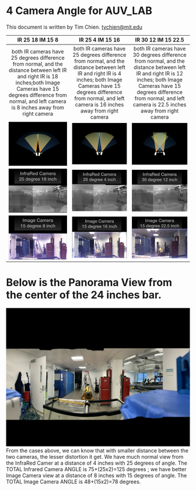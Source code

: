 # 4 Camera Angle for AUV_LAB

This document is written by Tim Chien. tychien@mit.edu

| IR 25 18 IM 15 8 | IR 25 4 IM 15 16 | IR 30 12 IM 15 22.5 |
:-------------------------:|:-------------------------:|:-------------------------:
both IR cameras have 25 degrees difference from normal, and the distance between left IR and right IR is 18 inches;both Image Cameras have 15 degrees difference from normal, and left camera is 8 inches away from right camera| both IR cameras have 25 degrees difference from normal, and the distance between left IR and right IR is 4 inches; both Image Cameras have 15 degrees difference from normal, and left camera is 16 inches away from right camera | both IR cameras have 30 degrees difference from normal, and the distance between left IR and right IR is 12 inches; both Image Cameras have 15 degrees difference from normal, and left camera is 22.5 inches away from right camera
![IR 25 18 IM 15 8](https://github.com/tychien/mitseagrantauv/blob/master/CAMERA_ANGLE/CameraAngel/CameraAngel.009.jpeg) | ![IR 25 10 IM 15 16](https://github.com/tychien/mitseagrantauv/blob/master/CAMERA_ANGLE/CameraAngel/CameraAngel.006.jpeg) | ![IR 30 6 IM 15 22.5](https://github.com/tychien/mitseagrantauv/blob/master/CAMERA_ANGLE/CameraAngel/CameraAngel.003.jpeg)
![IR 25 18](https://github.com/tychien/mitseagrantauv/blob/master/CAMERA_ANGLE/CameraAngel/CameraAngel.008.jpeg) | ![IR 25 10](https://github.com/tychien/mitseagrantauv/blob/master/CAMERA_ANGLE/CameraAngel/CameraAngel.005.jpeg) | ![IR 30 6](https://github.com/tychien/mitseagrantauv/blob/master/CAMERA_ANGLE/CameraAngel/CameraAngel.002.jpeg)
![IM 15 8](https://github.com/tychien/mitseagrantauv/blob/master/CAMERA_ANGLE/CameraAngel/CameraAngel.007.jpeg) | ![IM 15 16](https://github.com/tychien/mitseagrantauv/blob/master/CAMERA_ANGLE/CameraAngel/CameraAngel.004.jpeg) | ![IM 15 22.5](https://github.com/tychien/mitseagrantauv/blob/master/CAMERA_ANGLE/CameraAngel/CameraAngel.001.jpeg)

# Below is the Panorama View from the center of the 24 inches bar.
![Pano](https://github.com/tychien/mitseagrantauv/blob/master/CAMERA_ANGLE/CameraAngel/CameraAngel.010.jpeg)
From the cases above, we can know that with smaller distance between the two cameras, the lesser distortion it get. We have much normal view from the InfraRed Camer at a distance of 4 inches with 25 degrees of angle. The TOTAL Infrared Camera ANGLE is 75+(25x2)=125 degrees ; we have better Image Camera view at a distance of 8 inches with 15 degrees of angle. The TOTAL Image Camera ANGLE is 48+(15x2)=78 degrees.
